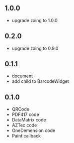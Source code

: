 ## 1.0.0
* upgrade zxing to 1.0.0

## 0.2.0
* upgrade zxing to 0.9.0

## 0.1.1

* document
* add child to BarcodeWidget

## 0.1.0

* QRCode
* PDF417 code
* DataMatrix code
* AZTec code
* OneDemension code
* Paint callback

